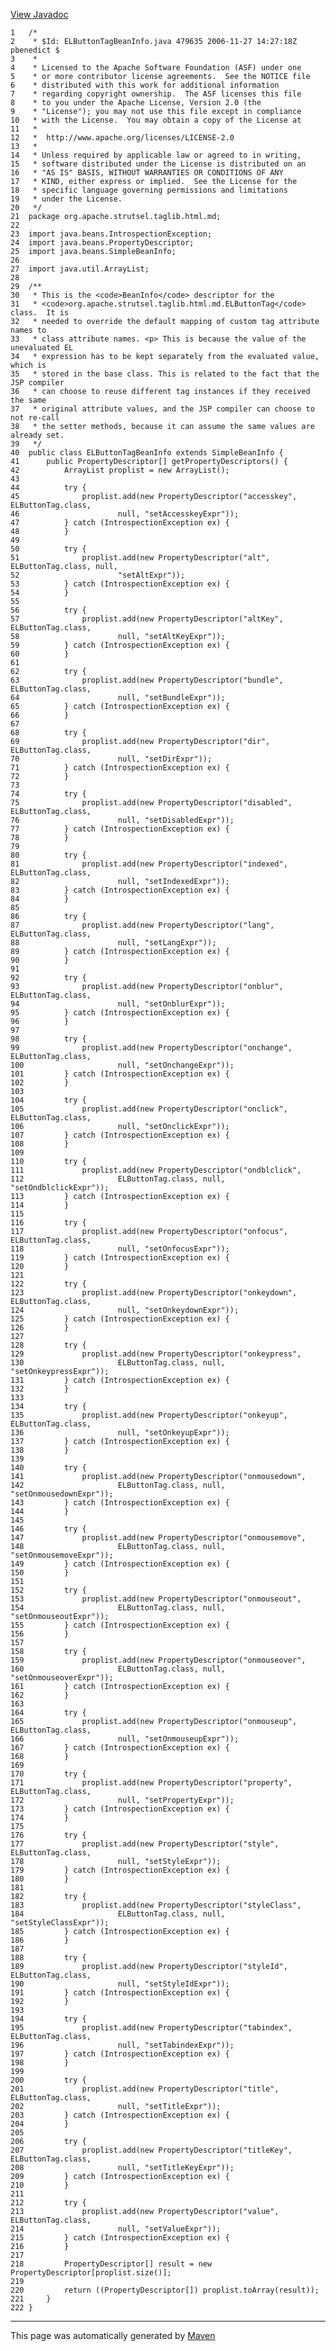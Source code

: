 [View Javadoc](../../../../../../apidocs/org/apache/strutsel/taglib.html.md/ELButtonTagBeanInfo.html)


    1   /*
    2    * $Id: ELButtonTagBeanInfo.java 479635 2006-11-27 14:27:18Z pbenedict $
    3    *
    4    * Licensed to the Apache Software Foundation (ASF) under one
    5    * or more contributor license agreements.  See the NOTICE file
    6    * distributed with this work for additional information
    7    * regarding copyright ownership.  The ASF licenses this file
    8    * to you under the Apache License, Version 2.0 (the
    9    * "License"); you may not use this file except in compliance
    10   * with the License.  You may obtain a copy of the License at
    11   *
    12   *  http://www.apache.org/licenses/LICENSE-2.0
    13   *
    14   * Unless required by applicable law or agreed to in writing,
    15   * software distributed under the License is distributed on an
    16   * "AS IS" BASIS, WITHOUT WARRANTIES OR CONDITIONS OF ANY
    17   * KIND, either express or implied.  See the License for the
    18   * specific language governing permissions and limitations
    19   * under the License.
    20   */
    21  package org.apache.strutsel.taglib.html.md;
    22  
    23  import java.beans.IntrospectionException;
    24  import java.beans.PropertyDescriptor;
    25  import java.beans.SimpleBeanInfo;
    26  
    27  import java.util.ArrayList;
    28  
    29  /**
    30   * This is the <code>BeanInfo</code> descriptor for the
    31   * <code>org.apache.strutsel.taglib.html.md.ELButtonTag</code> class.  It is
    32   * needed to override the default mapping of custom tag attribute names to
    33   * class attribute names. <p> This is because the value of the unevaluated EL
    34   * expression has to be kept separately from the evaluated value, which is
    35   * stored in the base class. This is related to the fact that the JSP compiler
    36   * can choose to reuse different tag instances if they received the same
    37   * original attribute values, and the JSP compiler can choose to not re-call
    38   * the setter methods, because it can assume the same values are already set.
    39   */
    40  public class ELButtonTagBeanInfo extends SimpleBeanInfo {
    41      public PropertyDescriptor[] getPropertyDescriptors() {
    42          ArrayList proplist = new ArrayList();
    43  
    44          try {
    45              proplist.add(new PropertyDescriptor("accesskey", ELButtonTag.class,
    46                      null, "setAccesskeyExpr"));
    47          } catch (IntrospectionException ex) {
    48          }
    49  
    50          try {
    51              proplist.add(new PropertyDescriptor("alt", ELButtonTag.class, null,
    52                      "setAltExpr"));
    53          } catch (IntrospectionException ex) {
    54          }
    55  
    56          try {
    57              proplist.add(new PropertyDescriptor("altKey", ELButtonTag.class,
    58                      null, "setAltKeyExpr"));
    59          } catch (IntrospectionException ex) {
    60          }
    61  
    62          try {
    63              proplist.add(new PropertyDescriptor("bundle", ELButtonTag.class,
    64                      null, "setBundleExpr"));
    65          } catch (IntrospectionException ex) {
    66          }
    67  
    68          try {
    69              proplist.add(new PropertyDescriptor("dir", ELButtonTag.class,
    70                      null, "setDirExpr"));
    71          } catch (IntrospectionException ex) {
    72          }
    73  
    74          try {
    75              proplist.add(new PropertyDescriptor("disabled", ELButtonTag.class,
    76                      null, "setDisabledExpr"));
    77          } catch (IntrospectionException ex) {
    78          }
    79  
    80          try {
    81              proplist.add(new PropertyDescriptor("indexed", ELButtonTag.class,
    82                      null, "setIndexedExpr"));
    83          } catch (IntrospectionException ex) {
    84          }
    85  
    86          try {
    87              proplist.add(new PropertyDescriptor("lang", ELButtonTag.class,
    88                      null, "setLangExpr"));
    89          } catch (IntrospectionException ex) {
    90          }
    91  
    92          try {
    93              proplist.add(new PropertyDescriptor("onblur", ELButtonTag.class,
    94                      null, "setOnblurExpr"));
    95          } catch (IntrospectionException ex) {
    96          }
    97  
    98          try {
    99              proplist.add(new PropertyDescriptor("onchange", ELButtonTag.class,
    100                     null, "setOnchangeExpr"));
    101         } catch (IntrospectionException ex) {
    102         }
    103 
    104         try {
    105             proplist.add(new PropertyDescriptor("onclick", ELButtonTag.class,
    106                     null, "setOnclickExpr"));
    107         } catch (IntrospectionException ex) {
    108         }
    109 
    110         try {
    111             proplist.add(new PropertyDescriptor("ondblclick",
    112                     ELButtonTag.class, null, "setOndblclickExpr"));
    113         } catch (IntrospectionException ex) {
    114         }
    115 
    116         try {
    117             proplist.add(new PropertyDescriptor("onfocus", ELButtonTag.class,
    118                     null, "setOnfocusExpr"));
    119         } catch (IntrospectionException ex) {
    120         }
    121 
    122         try {
    123             proplist.add(new PropertyDescriptor("onkeydown", ELButtonTag.class,
    124                     null, "setOnkeydownExpr"));
    125         } catch (IntrospectionException ex) {
    126         }
    127 
    128         try {
    129             proplist.add(new PropertyDescriptor("onkeypress",
    130                     ELButtonTag.class, null, "setOnkeypressExpr"));
    131         } catch (IntrospectionException ex) {
    132         }
    133 
    134         try {
    135             proplist.add(new PropertyDescriptor("onkeyup", ELButtonTag.class,
    136                     null, "setOnkeyupExpr"));
    137         } catch (IntrospectionException ex) {
    138         }
    139 
    140         try {
    141             proplist.add(new PropertyDescriptor("onmousedown",
    142                     ELButtonTag.class, null, "setOnmousedownExpr"));
    143         } catch (IntrospectionException ex) {
    144         }
    145 
    146         try {
    147             proplist.add(new PropertyDescriptor("onmousemove",
    148                     ELButtonTag.class, null, "setOnmousemoveExpr"));
    149         } catch (IntrospectionException ex) {
    150         }
    151 
    152         try {
    153             proplist.add(new PropertyDescriptor("onmouseout",
    154                     ELButtonTag.class, null, "setOnmouseoutExpr"));
    155         } catch (IntrospectionException ex) {
    156         }
    157 
    158         try {
    159             proplist.add(new PropertyDescriptor("onmouseover",
    160                     ELButtonTag.class, null, "setOnmouseoverExpr"));
    161         } catch (IntrospectionException ex) {
    162         }
    163 
    164         try {
    165             proplist.add(new PropertyDescriptor("onmouseup", ELButtonTag.class,
    166                     null, "setOnmouseupExpr"));
    167         } catch (IntrospectionException ex) {
    168         }
    169 
    170         try {
    171             proplist.add(new PropertyDescriptor("property", ELButtonTag.class,
    172                     null, "setPropertyExpr"));
    173         } catch (IntrospectionException ex) {
    174         }
    175 
    176         try {
    177             proplist.add(new PropertyDescriptor("style", ELButtonTag.class,
    178                     null, "setStyleExpr"));
    179         } catch (IntrospectionException ex) {
    180         }
    181 
    182         try {
    183             proplist.add(new PropertyDescriptor("styleClass",
    184                     ELButtonTag.class, null, "setStyleClassExpr"));
    185         } catch (IntrospectionException ex) {
    186         }
    187 
    188         try {
    189             proplist.add(new PropertyDescriptor("styleId", ELButtonTag.class,
    190                     null, "setStyleIdExpr"));
    191         } catch (IntrospectionException ex) {
    192         }
    193 
    194         try {
    195             proplist.add(new PropertyDescriptor("tabindex", ELButtonTag.class,
    196                     null, "setTabindexExpr"));
    197         } catch (IntrospectionException ex) {
    198         }
    199 
    200         try {
    201             proplist.add(new PropertyDescriptor("title", ELButtonTag.class,
    202                     null, "setTitleExpr"));
    203         } catch (IntrospectionException ex) {
    204         }
    205 
    206         try {
    207             proplist.add(new PropertyDescriptor("titleKey", ELButtonTag.class,
    208                     null, "setTitleKeyExpr"));
    209         } catch (IntrospectionException ex) {
    210         }
    211 
    212         try {
    213             proplist.add(new PropertyDescriptor("value", ELButtonTag.class,
    214                     null, "setValueExpr"));
    215         } catch (IntrospectionException ex) {
    216         }
    217 
    218         PropertyDescriptor[] result = new PropertyDescriptor[proplist.size()];
    219 
    220         return ((PropertyDescriptor[]) proplist.toArray(result));
    221     }
    222 }

------------------------------------------------------------------------

This page was automatically generated by [Maven](http://maven.apache.org/)
